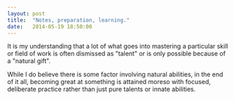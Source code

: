 ```yaml
---
layout: post
title:  "Notes, preparation, learning."
date:   2014-05-19 18:50:00 
---
```


It is my understanding that a lot of what goes into mastering a particular
skill or field of work is often dismissed as "talent" or is only possible
because of a "natural gift".

While I do believe there is some factor involving natural abilities, in the
end of it all, becoming great at something is attained moreso with focused,
deliberate practice rather than just pure talents or innate abilities.




